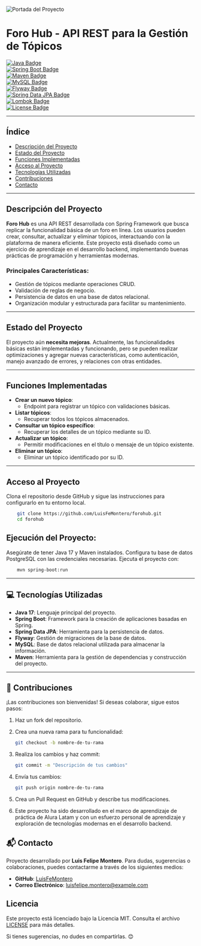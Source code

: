 ![Portada del Proyecto](src\Imágenes\Foro_hub.jpg)

# Foro Hub - API REST para la Gestión de Tópicos

[![Java Badge](https://img.shields.io/badge/Java-17-blue.svg)](https://www.oracle.com/java/technologies/javase-jdk17-downloads.html)  
[![Spring Boot Badge](https://img.shields.io/badge/Spring%20Boot-3.2.4-green.svg)](https://spring.io/projects/spring-boot)  
[![Maven Badge](https://img.shields.io/badge/Maven-3.8.6-red.svg)](https://maven.apache.org/)  
[![MySQL Badge](https://img.shields.io/badge/MySQL-8.0-orange.svg)](https://www.mysql.com/)  
[![Flyway Badge](https://img.shields.io/badge/Flyway-9.16.0-red.svg)](https://flywaydb.org/)  
[![Spring Data JPA Badge](https://img.shields.io/badge/Spring%20Data%20JPA-3.2.4-blue.svg)](https://spring.io/projects/spring-data-jpa)  
[![Lombok Badge](https://img.shields.io/badge/Lombok-1.18.26-yellow.svg)](https://projectlombok.org/)  
[![License Badge](https://img.shields.io/badge/license-MIT-green)](LICENSE)

---

## Índice

- [Descripción del Proyecto](#descripción-del-proyecto)
- [Estado del Proyecto](#estado-del-proyecto)
- [Funciones Implementadas](#funciones-implementadas)
- [Acceso al Proyecto](#acceso-al-proyecto)
- [Tecnologías Utilizadas](#tecnologías-utilizadas)
- [Contribuciones](#contribuciones)
- [Contacto](#contacto)

---

## Descripción del Proyecto

**Foro Hub** es una API REST desarrollada con Spring Framework que busca replicar la funcionalidad básica de un foro en línea. Los usuarios pueden crear, consultar, actualizar y eliminar tópicos, interactuando con la plataforma de manera eficiente. Este proyecto está diseñado como un ejercicio de aprendizaje en el desarrollo backend, implementando buenas prácticas de programación y herramientas modernas.

### Principales Características:
- Gestión de tópicos mediante operaciones CRUD.
- Validación de reglas de negocio.
- Persistencia de datos en una base de datos relacional.
- Organización modular y estructurada para facilitar su mantenimiento.

---

## Estado del Proyecto

El proyecto aún **necesita mejoras**. Actualmente, las funcionalidades básicas están implementadas y funcionando, pero se pueden realizar optimizaciones y agregar nuevas características, como autenticación, manejo avanzado de errores, y relaciones con otras entidades.

---

## Funciones Implementadas

- **Crear un nuevo tópico**:
    - Endpoint para registrar un tópico con validaciones básicas.
- **Listar tópicos**:
    - Recuperar todos los tópicos almacenados.
- **Consultar un tópico específico**:
    - Recuperar los detalles de un tópico mediante su ID.
- **Actualizar un tópico**:
    - Permitir modificaciones en el título o mensaje de un tópico existente.
- **Eliminar un tópico**:
    - Eliminar un tópico identificado por su ID.

---

## Acceso al Proyecto

Clona el repositorio desde GitHub y sigue las instrucciones para configurarlo en tu entorno local.

```bash
    git clone https://github.com/LuisFeMontero/forohub.git
    cd forohub
```
## Ejecución del Proyecto:
Asegúrate de tener Java 17 y Maven instalados.
Configura tu base de datos PostgreSQL con las credenciales necesarias.
Ejecuta el proyecto con:
```bash
    mvn spring-boot:run
```
---

## 💻 Tecnologías Utilizadas

- **Java 17**: Lenguaje principal del proyecto.
- **Spring Boot**: Framework para la creación de aplicaciones basadas en Spring.
- **Spring Data JPA**: Herramienta para la persistencia de datos.
- **Flyway**: Gestión de migraciones de la base de datos.
- **MySQL**: Base de datos relacional utilizada para almacenar la información.
- **Maven**: Herramienta para la gestión de dependencias y construcción del proyecto.

---

## 🤝 Contribuciones

¡Las contribuciones son bienvenidas! Si deseas colaborar, sigue estos pasos:

1. Haz un fork del repositorio.
2. Crea una nueva rama para tu funcionalidad:
   ```bash
   git checkout -b nombre-de-tu-rama
   ```
3. Realiza los cambios y haz commit:
   ```bash
   git commit -m "Descripción de tus cambios"
   ```
4. Envía tus cambios:
   ```bash
   git push origin nombre-de-tu-rama
   ```
5. Crea un Pull Request en GitHub y describe tus modificaciones.

6. Este proyecto ha sido desarrollado en el marco de aprendizaje de práctica de Alura Latam y con un esfuerzo personal de aprendizaje y exploración de tecnologías modernas en el desarrollo backend.
## 📬 Contacto

Proyecto desarrollado por **Luis Felipe Montero**. Para dudas, sugerencias o colaboraciones, puedes contactarme a través de los siguientes medios:

- **GitHub**: [LuisFeMontero](https://github.com/LuisFeMontero)
- **Correo Electrónico**: luisfelipe.montero@example.com

## Licencia
Este proyecto está licenciado bajo la Licencia MIT. Consulta el archivo [LICENSE](src/License/LICENSE) para más detalles.

Si tienes sugerencias, no dudes en compartirlas. 😊